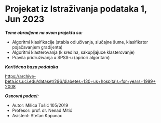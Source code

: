 # Projekat iz Istraživanja podataka 1, Jun 2023

__*Teme obradjene na ovom projektu su:*__

- Algoritmi klasifikacije (stabla odlučivanja, slučajne šume, klasifikator pojačavanjem gradijenta)
- Algoritmi klasterovanja (k sredina, sakupljajuce klasterovanje)
- Pravila pridruživanja u SPSS-u (apriori algoritam)

__*Korišćena baza podataka*__

https://archive-beta.ics.uci.edu/dataset/296/diabetes+130+us+hospitals+for+years+1999+2008

__*Osnovni podaci:*__

- Autor: Milica Tošić 105/2019
- Profesor: prof. dr. Nenad Mitić
- Asistent: Stefan Kapunac

